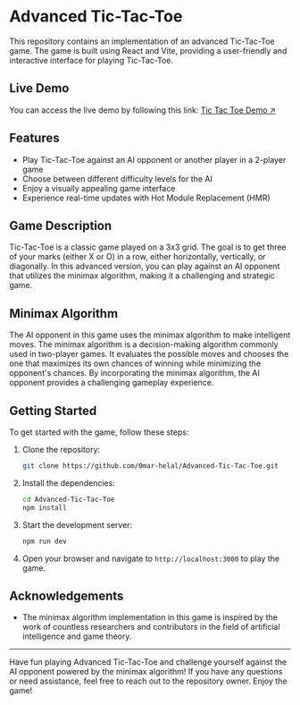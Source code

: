 # Advanced Tic-Tac-Toe

This repository contains an implementation of an advanced Tic-Tac-Toe game. The game is built using React and Vite, providing a user-friendly and interactive interface for playing Tic-Tac-Toe.

## Live Demo

You can access the live demo by following this link: [Tic Tac Toe Demo ↗](https://tic-tac-toe-okvc.onrender.com)

## Features

- Play Tic-Tac-Toe against an AI opponent or another player in a 2-player game
- Choose between different difficulty levels for the AI
- Enjoy a visually appealing game interface
- Experience real-time updates with Hot Module Replacement (HMR)

## Game Description

Tic-Tac-Toe is a classic game played on a 3x3 grid. The goal is to get three of your marks (either X or O) in a row, either horizontally, vertically, or diagonally. In this advanced version, you can play against an AI opponent that utilizes the minimax algorithm, making it a challenging and strategic game.

## Minimax Algorithm

The AI opponent in this game uses the minimax algorithm to make intelligent moves. The minimax algorithm is a decision-making algorithm commonly used in two-player games. It evaluates the possible moves and chooses the one that maximizes its own chances of winning while minimizing the opponent's chances. By incorporating the minimax algorithm, the AI opponent provides a challenging gameplay experience.

## Getting Started

To get started with the game, follow these steps:

1. Clone the repository:

   ```bash
   git clone https://github.com/0mar-helal/Advanced-Tic-Tac-Toe.git

   ```

2. Install the dependencies:

   ```bash
   cd Advanced-Tic-Tac-Toe
   npm install

   ```

3. Start the development server:

   ```bash
   npm run dev

   ```

4. Open your browser and navigate to `http://localhost:3000` to play the game.

## Acknowledgements

- The minimax algorithm implementation in this game is inspired by the work of countless researchers and contributors in the field of artificial intelligence and game theory.

---

Have fun playing Advanced Tic-Tac-Toe and challenge yourself against the AI opponent powered by the minimax algorithm! If you have any questions or need assistance, feel free to reach out to the repository owner. Enjoy the game!
